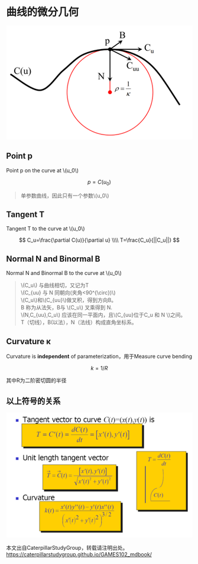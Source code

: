 # 曲线的微分几何    

![](../assets/微分14.png)   

## Point p
Point p on the curve at \\(u_0\\)   

$$
p = C (u_0)     
$$

> 单参数曲线，因此只有一个参数\\(u_0\\)   

## Tangent T

Tangent T to the curve at \\(u_0\\)    

$$
C_u=\frac{\partial C(u)}{\partial u} \\\\ T=\frac{C_u}{||C_u||}
$$     

## Normal N and Binormal B

Normal N and Binormal B to the curve at \\(u_0\\)    

> \\(C_u\\) 与曲线相切，又记为T     
\\(C_{uu} 与 N 同朝向(夹角<90^{\circ})\\)  
\\(C_u\\)和\\(C_{uu}\\)做叉积，得到方向B。      
B 称为从法矢，B与 \\(C_u\\) 叉乘得到 N.    
\\(N,C_{uu},C_u\\) 应该在同一平面内，且\\(C_{uu}位于C_u 和 N \\)之间。      
T（切线），B(以法），N（法线）构成直角坐标系。    

## Curvature κ

Curvature is **independent** of parameterization，用于Measure curve bending     

$$
k=1/R
$$

其中R为二阶密切圆的半径

## 以上符号的关系    

![](../assets/微分15.png)   

本文出自CaterpillarStudyGroup，转载请注明出处。
https://caterpillarstudygroup.github.io/GAMES102_mdbook/  
